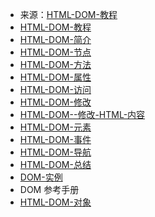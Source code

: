 - 来源：[HTML-DOM-教程](https://www.runoob.com/htmldom/htmldom-tutorial.html)
- [HTML-DOM-教程](https://www.runoob.com/htmldom/htmldom-tutorial.html)
- [HTML-DOM-简介](https://www.runoob.com/htmldom/htmldom-intro.html)
- [HTML-DOM-节点](https://www.runoob.com/htmldom/htmldom-nodes.html)
- [HTML-DOM-方法](https://www.runoob.com/htmldom/htmldom-methods.html)
- [HTML-DOM-属性](https://www.runoob.com/htmldom/htmldom-properties.html)
- [HTML-DOM-访问](https://www.runoob.com/htmldom/htmldom-access.html)
- [HTML-DOM-修改](https://www.runoob.com/htmldom/htmldom-modify.html)
- [HTML-DOM--修改-HTML-内容](https://www.runoob.com/htmldom/htmldom-content.html)
- [HTML-DOM-元素](https://www.runoob.com/htmldom/htmldom-elements.html)
- [HTML-DOM-事件](https://www.runoob.com/htmldom/htmldom-events.html)
- [HTML-DOM-导航](https://www.runoob.com/htmldom/htmldom-navigation.html)
- [HTML-DOM-总结](https://www.runoob.com/htmldom/htmldom-summary.html)
- [DOM-实例](https://www.runoob.com/htmldom/htmldom-examples.html)
- DOM 参考手册
- [HTML-DOM-对象](https://www.runoob.com/jsref/jsref-tutorial.html)
